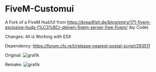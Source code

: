 # FiveM-Customui
A Fork of a FiveM Hud/UI from https://breadfish.de/blog/entry/171-fivem-exclusive-huds-f%C3%BCr-deinen-fivem-server-free-fivem/ (by Code)

Changes: All is Working with ESX

Dependency: https://forum.cfx.re/t/release-nearest-postal-script/293511

Original:
![grafik](https://user-images.githubusercontent.com/77273892/180739278-ffe9c389-92c9-49e3-a45f-93af925e89ce.png)

Remake:
![grafik](https://user-images.githubusercontent.com/77273892/180739514-7b6793fe-591b-4413-ac4c-57fc5eeccf4e.png)
